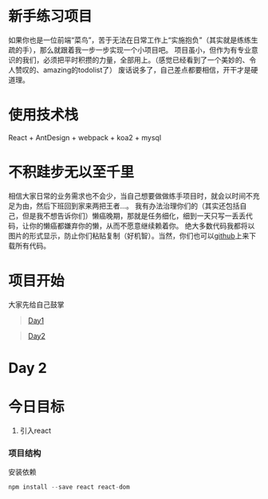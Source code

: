# 新手练习项目
如果你也是一位前端“菜鸟”，苦于无法在日常工作上“实施抱负”（其实就是练练生疏的手），那么就跟着我一步一步实现一个小项目吧。
项目虽小，但作为有专业意识的我们，必须把平时积攒的力量，全部用上。（感觉已经看到了一个美妙的、令人赞叹的、amazing的todolist了）
废话说多了，自己差点都要相信，开干才是硬道理。

# 使用技术栈
React + AntDesign + webpack + koa2 + mysql

# 不积跬步无以至千里
相信大家日常的业务需求也不会少，当自己想要做做练手项目时，就会以时间不充足为由，然后下班回到家来两把王者...。
我有办法治理你们的（其实还包括自己，但是我不想告诉你们）懒癌晚期，那就是任务细化，细到一天只写一丢丢代码，让你的懒癌都嫌弃你的懒，从而不愿意继续赖着你。
绝大多数代码我都将以图片的形式显示，防止你们粘贴复制（好机智）。当然，你们也可以[github](https://github.com/smilexiaoming/todolist)上来下载所有代码。

# 项目开始
大家先给自己鼓掌

> [Day1](https://github.com/smilexiaoming/todolist/tree/master/Day1)

> [Day2](https://github.com/smilexiaoming/todolist/tree/master/Day2#readme)
# Day 2
# 今日目标
1. 引入react

### 项目结构

安装依赖
```s
npm install --save react react-dom
```
